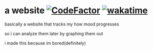 # a website [![CodeFactor](https://www.codefactor.io/repository/github/i-spin/idk/badge)](https://www.codefactor.io/repository/github/i-spin/idk) [![wakatime](https://wakatime.com/badge/user/32a4f5e7-c047-422a-9e96-26bc31c49a33/project/c9718f70-8210-4023-9d4c-22d532b464c2.svg)](https://wakatime.com/badge/user/32a4f5e7-c047-422a-9e96-26bc31c49a33/project/c9718f70-8210-4023-9d4c-22d532b464c2)
basically a website that tracks my how mood progresses

so i can analyze them later by graphing them out

i made this because im bored(definitely)
